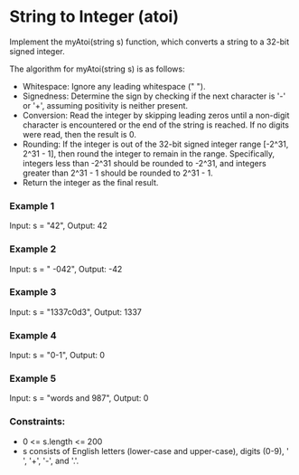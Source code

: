 # String to Integer (atoi)
Implement the myAtoi(string s) function, which converts a string to a 32-bit signed integer.

The algorithm for myAtoi(string s) is as follows:
<ul>
<li>Whitespace: Ignore any leading whitespace (" ").</li>
<li>Signedness: Determine the sign by checking if the next character is '-' or '+', assuming positivity is neither present.</li>
<li>Conversion: Read the integer by skipping leading zeros until a non-digit character is encountered or the end of the string is reached. If no digits were read, then the result is 0.</li>
<li>Rounding: If the integer is out of the 32-bit signed integer range [-2^31, 2^31 - 1], then round the integer to remain in the range. Specifically, integers less than -2^31 should be rounded to -2^31, and integers greater than 2^31 - 1 should be rounded to 2^31 - 1.</li>
<li>Return the integer as the final result.</li>
</ul>

### Example 1
Input: s = "42", Output: 42

### Example 2
Input: s = " -042", Output: -42

### Example 3
Input: s = "1337c0d3", Output: 1337

### Example 4
Input: s = "0-1", Output: 0

### Example 5
Input: s = "words and 987", Output: 0


### Constraints:
<ul>
<li>0 <= s.length <= 200</li>
<li>s consists of English letters (lower-case and upper-case), digits (0-9), ' ', '+', '-', and '.'.</li>
</ul>